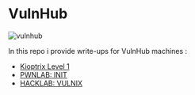 # VulnHub
![vulnhub](https://github.com/Git-K3rnel/VulnHub/assets/127470407/a290a18e-609c-4211-9ad1-d9701c7e8591)

In this repo i provide write-ups for VulnHub machines : 

* [Kioptrix Level 1](https://github.com/Git-K3rnel/VulnHub/tree/main/Kioptrix_Level1)
* [PWNLAB: INIT](https://github.com/Git-K3rnel/VulnHub/tree/main/PWNLAB-INIT)
* [HACKLAB: VULNIX](https://github.com/Git-K3rnel/VulnHub/tree/main/HACKLAB-VULNIX)
